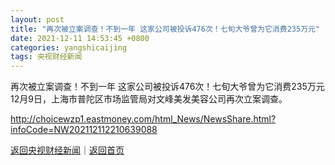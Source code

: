 ```yaml
---
layout: post
title: "再次被立案调查！不到一年 这家公司被投诉476次！七旬大爷曾为它消费235万元"
date: 2021-12-11 14:53:45 +0800
categories: yangshicaijing
tags: 央视财经新闻
---
```

再次被立案调查！不到一年 这家公司被投诉476次！七旬大爷曾为它消费235万元
12月9日，上海市普陀区市场监管局对文峰美发美容公司再次立案调查。

<http://choicewzp1.eastmoney.com/html_News/NewsShare.html?infoCode=NW202112112210639088>

[返回央视财经新闻](//finews.withounder.com/yangshicaijing/)｜[返回首页](//finews.withounder.com/)